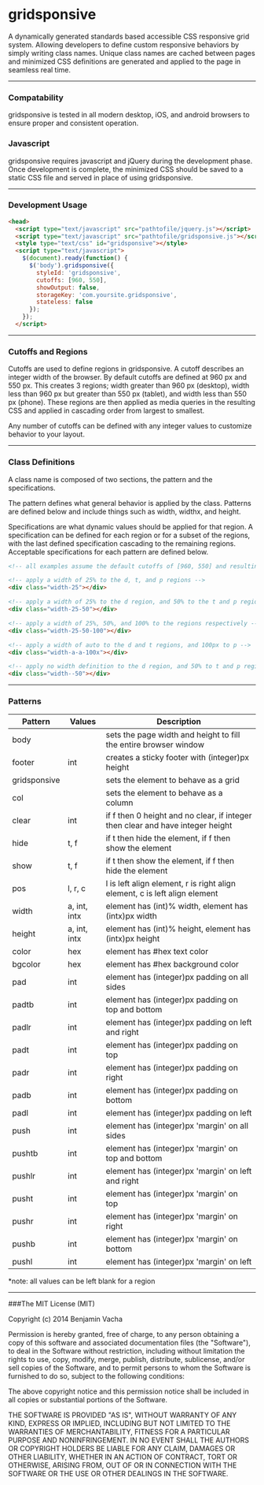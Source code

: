 gridsponsive
============

A dynamically generated standards based accessible CSS responsive grid system. Allowing developers to define custom responsive behaviors by simply writing class names. Unique class names are cached between pages and minimized CSS definitions are generated and applied to the page in seamless real time.

---
### Compatability
gridsponsive is tested in all modern desktop, iOS, and android browsers to ensure proper and consistent operation.

### Javascript
gridsponsive requires javascript and jQuery during the development phase. Once development is complete, the minimized CSS should be saved to a static CSS file and served in place of using gridsponsive.

---
### Development Usage
```html
<head>
  <script type="text/javascript" src="pathtofile/jquery.js"></script>
  <script type="text/javascript" src="pathtofile/gridsponsive.js"></script>
  <style type="text/css" id="gridsponsive"></style>
  <script type="text/javascript">
    $(document).ready(function() {
      $('body').gridsponsive({
        styleId: 'gridsponsive',
        cutoffs: [960, 550],
        showOutput: false,
        storageKey: 'com.yoursite.gridsponsive',
        stateless: false
      });
    });
  </script>
```

---
### Cutoffs and Regions
Cutoffs are used to define regions in gridsponsive. A cutoff describes an integer width of the browser. By default cutoffs are defined at 960 px and 550 px. This creates 3 regions; width greater than 960 px (desktop), width less than 960 px but greater than 550 px (tablet), and width less than 550 px (phone). These regions are then applied as media queries in the resulting CSS and applied in cascading order from largest to smallest.

Any number of cutoffs can be defined with any integer values to customize behavior to your layout.

---
### Class Definitions
A class name is composed of two sections, the pattern and the specifications.

The pattern defines what general behavior is applied by the class. Patterns are defined below and include things such as width, widthx, and height.

Specifications are what dynamic values should be applied for that region. A specification can be defined for each region or for a subset of the regions, with the last defined specification cascading to the remaining regions. Acceptable specifications for each pattern are defined below.

```html
<!-- all examples assume the default cutoffs of [960, 550] and resulting regions of [d, t, p] -->

<!-- apply a width of 25% to the d, t, and p regions -->
<div class="width-25"></div>

<!-- apply a width of 25% to the d region, and 50% to the t and p regions -->
<div class="width-25-50"></div>

<!-- apply a width of 25%, 50%, and 100% to the regions respectively -->
<div class="width-25-50-100"></div>

<!-- apply a width of auto to the d and t regions, and 100px to p -->
<div class="width-a-a-100x"></div>

<!-- apply no width definition to the d region, and 50% to t and p regions -->
<div class="width--50"></div>
```

---
### Patterns
| Pattern      | Values      | Description                                                                    |
|--------------|-------------|--------------------------------------------------------------------------------|
| body         |             | sets the page width and height to fill the entire browser window               |
| footer       | int         | creates a sticky footer with (integer)px height                                |
| gridsponsive |             | sets the element to behave as a grid                                           |
| col          |             | sets the element to behave as a column                                         |
| clear        | int         | if f then 0 height and no clear, if integer then clear and have integer height |
| hide         | t, f        | if t then hide the element, if f then show the element                         |
| show         | t, f        | if t then show the element, if f then hide the element                         |
| pos          | l, r, c     | l is left align element, r is right align element, c is left align element     |
| width        | a, int, intx| element has (int)% width, element has (intx)px width                           |
| height       | a, int, intx| element has (int)% height, element has (intx)px height                         |
| color        | hex         | element has #hex text color                                                    |
| bgcolor      | hex         | element has #hex background color                                              |
| pad          | int         | element has (integer)px padding on all sides                                   |
| padtb        | int         | element has (integer)px padding on top and bottom                              |
| padlr        | int         | element has (integer)px padding on left and right                              |
| padt         | int         | element has (integer)px padding on top                                         |
| padr         | int         | element has (integer)px padding on right                                       |
| padb         | int         | element has (integer)px padding on bottom                                      |
| padl         | int         | element has (integer)px padding on left                                        |
| push         | int         | element has (integer)px 'margin' on all sides                                  |
| pushtb       | int         | element has (integer)px 'margin' on top and bottom                             |
| pushlr       | int         | element has (integer)px 'margin' on left and right                             |
| pusht        | int         | element has (integer)px 'margin' on top                                        |
| pushr        | int         | element has (integer)px 'margin' on right                                      |
| pushb        | int         | element has (integer)px 'margin' on bottom                                     |
| pushl        | int         | element has (integer)px 'margin' on left                                       |

*note: all values can be left blank for a region

---
###The MIT License (MIT)

Copyright (c) 2014 Benjamin Vacha

Permission is hereby granted, free of charge, to any person obtaining a copy
of this software and associated documentation files (the "Software"), to deal
in the Software without restriction, including without limitation the rights
to use, copy, modify, merge, publish, distribute, sublicense, and/or sell
copies of the Software, and to permit persons to whom the Software is
furnished to do so, subject to the following conditions:

The above copyright notice and this permission notice shall be included in all
copies or substantial portions of the Software.

THE SOFTWARE IS PROVIDED "AS IS", WITHOUT WARRANTY OF ANY KIND, EXPRESS OR
IMPLIED, INCLUDING BUT NOT LIMITED TO THE WARRANTIES OF MERCHANTABILITY,
FITNESS FOR A PARTICULAR PURPOSE AND NONINFRINGEMENT. IN NO EVENT SHALL THE
AUTHORS OR COPYRIGHT HOLDERS BE LIABLE FOR ANY CLAIM, DAMAGES OR OTHER
LIABILITY, WHETHER IN AN ACTION OF CONTRACT, TORT OR OTHERWISE, ARISING FROM,
OUT OF OR IN CONNECTION WITH THE SOFTWARE OR THE USE OR OTHER DEALINGS IN THE
SOFTWARE.
